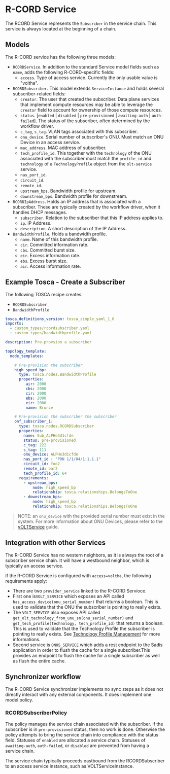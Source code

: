 # R-CORD Service

The RCORD Service represents the `Subscriber` in the service chain. This service is always located at the beginning of a chain.

## Models

The R-CORD service has the following three models:

- `RCORDService`. In addition to the standard Service model fields such as `name`, adds the following R-CORD-specific fields:
    - `access`. Type of access service. Currently the only usable value is "voltha".
- `RCORDSubscriber`. This model extends `ServiceInstance` and holds several subscriber-related fields:
    - `creator`. The user that created the subscriber. Data plane services that implement compute resources may be able to leverage the `creator` field to account for ownership of those compute resources.
    - `status`. [`enabled` | `disabled` | `pre-provisioned` | `awaiting-auth` | `auth-failed`]. The status of the subscriber, often determined by the workflow driver.
    - `c_tag`, `s_tag`. VLAN tags associated with this subscriber.
    - `onu_device`. Serial number of subscriber's ONU. Must match an ONU Device in an access service.
    - `mac_address`. MAC address of subscriber.
    - `tech_profile_id`. This together with the `technology` of the ONU associated with the subscriber must match the `profile_id` and `technology` of a `TechnologyProfile` object from the `olt-service` service.
    - `nas_port_id`.
    - `circuit_id`.
    - `remote_id`.
    - `upstream_bps`. Bandwidth profile for upstream.
    - `downstream_bps`. Bandwidth profile for downstream.
- `RCORDIpAddress`. Holds an IP address that is associated with a subscriber. These are typically created by the workflow driver, when it handles DHCP messages.
    - `subscriber`. Relation to the subscriber that this IP address applies to.
    - `ip`. IP Address.
    - `description`. A short description of the IP Address.
- `BandwidthProfile`. Holds a bandwidth profile.
    - `name`. Name of this bandwidth profile.
    - `cir`. Committed information rate.
    - `cbs`. Committed burst size.
    - `eir`. Excess information rate.
    - `ebs`. Excess burst size.
    - `air`. Access information rate.



## Example Tosca - Create a Subscriber

The following TOSCA recipe creates:

- `RCORDSubscriber`
- `BandwidthProfile`

```yaml
tosca_definitions_version: tosca_simple_yaml_1_0
imports:
  - custom_types/rcordsubscriber.yaml
  - custom_types/bandwidthprofile.yaml

description: Pre-provsion a subscriber

topology_template:
  node_templates:

    # Pre-provision the subscriber
    high_speed_bp:
      type: tosca.nodes.BandwidthProfile
      properties:
         air: 2000
         cbs: 2000
         cir: 2000
         ebs: 2000
         eir: 2000
         name: Bronze

    # Pre-provision the subscriber the subscriber
    onf_subscriber_1:
      type: tosca.nodes.RCORDSubscriber
      properties:
        name: Sub_ALPHe3d1cfde
        status: pre-provisioned
        c_tag: 222
        s_tag: 111
        onu_device: ALPHe3d1cfde
        nas_port_id : "PON 1/1/04/1:1.1.1"
        circuit_id: foo2
        remote_id: bar2
        tech_profile_id: 64
      requirements:
        - upstream_bps:
            node: high_speed_bp
            relationship: tosca.relationships.BelongsToOne
        - downstream_bps:
            node: high_speed_bp
            relationship: tosca.relationships.BelongsToOne
```

> NOTE: an `onu_device` with the provided serial number must exist in the system.
> For more information about ONU Devices, please refer to the
> [vOLTService](../olt-service/README.md) guide.

## Integration with other Services

The R-CORD Service has no western neighbors, as it is always the root of a subscriber service chain. It will have a westbound neighbor, which is typically an access service.

If the R-CORD Service is configured with `access=voltha`, the following requirements apply:

- There are two `provider_service` linked to the R-CORD Servioce.
- First one is`VOLT_SERVICE` which exposes an API called `has_access_device(onu_serial_number)`
  that returns a boolean. This is used to validate that the ONU the subscriber
  is pointing to really exists.
- The `VOLT_SERVICE` also exposes API called `get_olt_technology_from_unu_sn(onu_serial_number)` and `get_tech_profile(technology, tech_profile_id)`
  that returns a boolean. This is used to validate that the Technology Profile the subscriber
  is pointing to really exists. See [Technology Profile Management](https://github.com/opencord/voltha/tree/master/common/tech_profile) for more informations.
- Second service is `ONOS_SERVICE` which adds a rest endpoint to the Sadis application in order to flush the cache for a single subscriber.This provides an endpoint
  to flush the cache for a single subscriber as well as flush the entire cache.
## Synchronizer workflow

The R-CORD Service synchronizer implements no sync steps as it does not directly interact with any external components. It does implement one model policy.

### RCORDSubscriberPolicy

The policy manages the service chain associated with the subscriber. If the subscriber is in `pre-provisioned` status, then no work is done. Otherwise the policy attempts to bring the service chain into compliance with the status field. Statuses of `enabled` are allocated a service chain. Statuses of `awaiting-auth`, `auth-failed`, or `disabled` are prevented from having a service chain.

The service chain typically proceeds eastbound from the RCORDSubscriber to an access service instance, such as VOLTServiceInstance.



